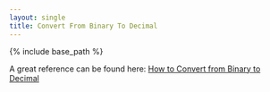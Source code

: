 ```yaml
---
layout: single
title: Convert From Binary To Decimal
---
```

{% include base_path %}

A great reference can be found here: [How to Convert from Binary to Decimal](http://www.wikihow.com/Convert-from-Binary-to-Decimal)
